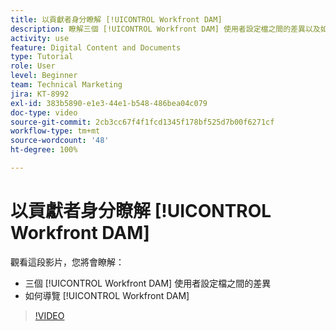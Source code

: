 ```yaml
---
title: 以貢獻者身分瞭解 [!UICONTROL Workfront DAM]
description: 瞭解三個 [!UICONTROL Workfront DAM] 使用者設定檔之間的差異以及如何導覽 [!UICONTROL Workfront DAM]。
activity: use
feature: Digital Content and Documents
type: Tutorial
role: User
level: Beginner
team: Technical Marketing
jira: KT-8992
exl-id: 383b5890-e1e3-44e1-b548-486bea04c079
doc-type: video
source-git-commit: 2cb3cc67f4f1fcd1345f178bf525d7b00f6271cf
workflow-type: tm+mt
source-wordcount: '48'
ht-degree: 100%

---
```


# 以貢獻者身分瞭解 [!UICONTROL Workfront DAM]

觀看這段影片，您將會瞭解：

* 三個 [!UICONTROL Workfront DAM] 使用者設定檔之間的差異
* 如何導覽 [!UICONTROL Workfront DAM]

>[!VIDEO](https://video.tv.adobe.com/v/335252/?quality=12&learn=on)
